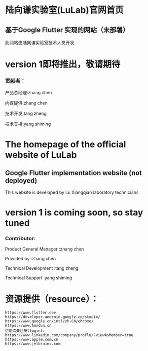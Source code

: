 # 陆向谦实验室(LuLab)官网首页
## 基于Google Flutter 实现的网站（未部署）
此网站由陆向谦实验室技术人员开发
# version 1即将推出，敬请期待

### 贡献者：
产品总经理:zhang chen

内容提供:zhang chen

技术开发:tang zheng

技术支持:yang shiming


# The homepage of the official website of LuLab
## Google Flutter implementation website (not deployed)
This website is developed by Lu Xiangqian laboratory technicians
# version 1 is coming soon, so stay tuned

### Contributor:
Product General Manager :zhang chen

Provided by :zhang chen

Technical Development :tang zheng

Technical Support :yang shiming


# 资源提供（resource）：

```
https://www.flutter.dev
https://developer.android.google.cn/studio/
https://www.google.cn/intl/zh-CN/chrome/
https://www.hundun.cn
可能需要注册(login):
https://www.linkedin.com/company/proflu/?viewAsMember=true
https://www.apple.com.cn
https://www.jetbrains.com
```


